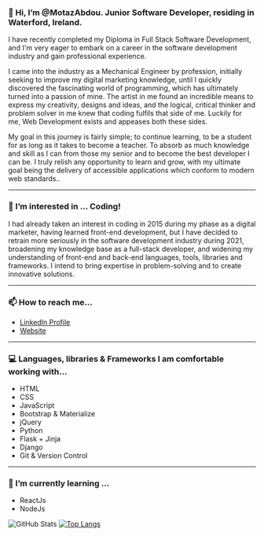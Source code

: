 ### 👋 Hi, I’m @MotazAbdou. Junior Software Developer, residing in Waterford, Ireland.

I have recently completed my Diploma in Full Stack Software Development, and I'm very eager to embark on a career in the software development industry and gain professional experience.

I came into the industry as a Mechanical Engineer by profession, initially seeking to improve my digital marketing knowledge, until I quickly discovered the fascinating world of programming, which has ultimately turned into a passion of mine. The artist in me found an incredible means to express my creativity, designs and ideas, and the logical, critical thinker and problem solver in me knew that coding fulfils that side of me. Luckily for me, Web Development exists and appeases both these sides.

My goal in this journey is fairly simple; to continue learning, to be a student for as long as it takes to become a teacher. To absorb as much knowledge and skill as I can from those my senior and to become the best developer I can be. I truly relish any opportunity to learn and grow, with my ultimate goal being the delivery of accessible applications which conform to modern web standards..
***

### 👀 I’m interested in ... Coding!

I had already taken an interest in coding in 2015 during my phase as a digital marketer, having learned front-end development, but I have decided to retrain more seriously in the software development industry during 2021, broadening my knowledge base as a full-stack developer, and widening my understanding of front-end and back-end languages, tools, libraries and frameworks. I intend to bring expertise in problem-solving and to create innovative solutions.
***

### 📫 How to reach me...
* [LinkedIn Profile](https://www.linkedin.com/in/motaz-abdou-b922a75/)
* [Website](https://motazabdou.com/)
***

### 💻 Languages, libraries & Frameworks I am comfortable working with...
* HTML
* CSS
* JavaScript
* Bootstrap & Materialize
* jQuery
* Python
* Flask + Jinja
* Django
* Git & Version Control
***

### 🌱 I’m currently learning ...
* ReactJs
* NodeJs

<!--
**motazabdou/motazabdou** is a ✨ _special_ ✨ repository because its `README.md` (this file) appears on your GitHub profile.

Here are some ideas to get you started:

- 🔭 I’m currently working on ...
- 🌱 I’m currently learning ...
- 👯 I’m looking to collaborate on ...
- 🤔 I’m looking for help with ...
- 💬 Ask me about ...
- 📫 How to reach me: ...
- 😄 Pronouns: ...
- ⚡ Fun fact: ...
-->

![GitHub Stats](https://github-readme-stats.vercel.app/api?username=motazabdou&theme=radical)
[![Top Langs](https://github-readme-stats.vercel.app/api/top-langs/?username=motazabdou&layout=compact)](https://github.com/motazabdou/github-readme-stats)
